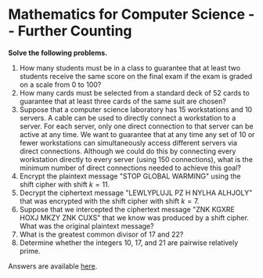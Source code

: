 # Mathematics for Computer Science -- Further Counting

<script>
MathJax = {
  tex: {
    inlineMath: [['$', '$'], ['\\(', '\\)']]
  },
  svg: {
    fontCache: 'global'
  }
};
</script>
<script type="text/javascript" id="MathJax-script" async
  src="https://cdn.jsdelivr.net/npm/mathjax@3/es5/tex-svg.js">
</script>

**Solve the following problems.**

1. How many students must be in a class to guarantee that at least two students receive the same score on the final exam if the exam is graded on a scale from 0 to 100?
2. How many cards must be selected from a standard deck of 52 cards to guarantee that at least three cards of the same suit are chosen?
3. Suppose that a computer science laboratory has 15 workstations and 10 servers. A cable can be used to directly connect a workstation to a server. For each server, only one direct connection to that server can be active at any time. We want to guarantee that at any time any set of 10 or fewer workstations can simultaneously access different servers via direct connections. Although we could do this by connecting every workstation directly to every server (using 150 connections), what is the minimum number of direct connections needed to achieve this goal?
4. Encrypt the plaintext message "STOP GLOBAL WARMING" using the shift cipher with shift $k = 11$.
5. Decrypt the ciphertext message "LEWLYPLUJL PZ H NYLHA ALHJOLY" that was encrypted with the shift cipher with shift $k = 7$.
6. Suppose that we intercepted the ciphertext message "ZNK KGXRE HOXJ MKZY ZNK CUXS" that we know was produced by a shift cipher. What was the original plaintext message?
7. What is the greatest common divisor of 17 and 22?
8. Determine whether the integers 10, 17, and 21 are pairwise relatively prime.

Answers are available [here](exercise-futher-counting-answers).